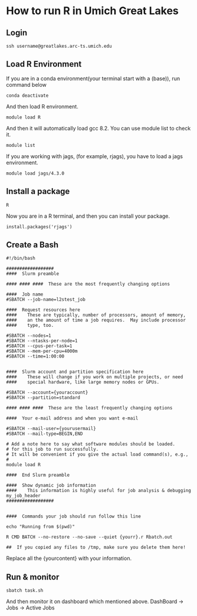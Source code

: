 # How to run R in Umich Great Lakes

## Login
```
ssh username@greatlakes.arc-ts.umich.edu
```

## Load R Environment
If you are in a conda environment(your terminal start with a (base)), run command below
```
conda deactivate
```
And then load R environment.
```
module load R
```
And then it will automatically load gcc 8.2. You can use module list to check it.
```
module list
```
If you are working with jags, (for example, rjags), you have to load a jags environment.
```
module load jags/4.3.0
```
## Install a package
```
R
```
Now you are in a R terminal, and then you can install your package.
```
install.packages('rjags')
```

## Create a Bash
```
#!/bin/bash

##################
####  Slurm preamble

#### #### ####  These are the most frequently changing options

####  Job name
#SBATCH --job-name=l2stest_job

####  Request resources here
####    These are typically, number of processors, amount of memory,
####    an the amount of time a job requires.  May include processor
####    type, too.

#SBATCH --nodes=1
#SBATCH --ntasks-per-node=1
#SBATCH --cpus-per-task=1
#SBATCH --mem-per-cpu=4000m
#SBATCH --time=1:00:00
 

####  Slurm account and partition specification here
####    These will change if you work on multiple projects, or need
####    special hardware, like large memory nodes or GPUs.

#SBATCH --account={youraccount}
#SBATCH --partition=standard

#### #### ####  These are the least frequently changing options

####  Your e-mail address and when you want e-mail

#SBATCH --mail-user={yourusermail}
#SBATCH --mail-type=BEGIN,END

# Add a note here to say what software modules should be loaded.
# for this job to run successfully.
# It will be convenient if you give the actual load command(s), e.g.,
#
module load R

####  End Slurm preamble

####  Show dynamic job information
####    This information is highly useful for job analysis & debugging
my_job_header
##################


####  Commands your job should run follow this line

echo "Running from $(pwd)"

R CMD BATCH --no-restore --no-save --quiet {yourr}.r Rbatch.out

##  If you copied any files to /tmp, make sure you delete them here!
```
Replace all the {yourcontent} with your information.

## Run & monitor
```
sbatch task.sh
```
And then monitor it on dashboard which mentioned above. DashBoard -> Jobs -> Active Jobs
